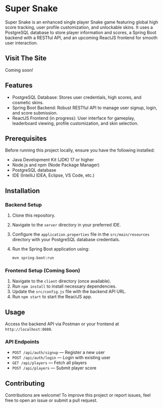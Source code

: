 # Super Snake

Super Snake is an enhanced single player Snake game featuring global high score tracking, user profile customization, and unlockable skins. It uses a PostgreSQL database to store player information and scores, a Spring Boot backend with a RESTful API, and an upcoming ReactJS frontend for smooth user interaction.

## Visit The Site

Coming soon!

## Features

- PostgreSQL Database: Stores user credentials, high scores, and cosmetic skins.
- Spring Boot Backend: Robust RESTful API to manage user signup, login, and score submission.
- ReactJS Frontend (in progress): User interface for gameplay, leaderboard viewing, profile customization, and skin selection.

## Prerequisites

Before running this project locally, ensure you have the following installed:

- Java Development Kit (JDK) 17 or higher
- Node.js and npm (Node Package Manager)
- PostgreSQL database
- IDE (IntelliJ IDEA, Eclipse, VS Code, etc.)

## Installation

### Backend Setup

1. Clone this repository.
2. Navigate to the `server` directory in your preferred IDE.
3. Configure the `application.properties` file in the `src/main/resources` directory with your PostgreSQL database credentials.
4. Run the Spring Boot application using:

   ```bash
   mvn spring-boot:run
   ```

### Frontend Setup (Coming Soon)

1. Navigate to the `client` directory (once available).
2. Run `npm install` to install necessary dependencies.
3. Update the `src/config.js` file with the backend API URL.
4. Run `npm start` to start the ReactJS app.

## Usage

Access the backend API via Postman or your frontend at `http://localhost:8080`.

### API Endpoints

- `POST /api/auth/signup` — Register a new user
- `POST /api/auth/login` — Login with existing user
- `GET /api/players` — Fetch all players
- `POST /api/players` — Submit player score

## Contributing

Contributions are welcome! To improve this project or report issues, feel free to open an issue or submit a pull request.
